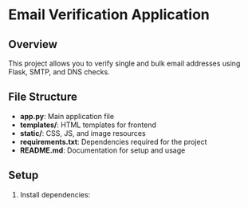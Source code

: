 # Email Verification Application

## Overview
This project allows you to verify single and bulk email addresses using Flask, SMTP, and DNS checks.

## File Structure
- **app.py**: Main application file
- **templates/**: HTML templates for frontend
- **static/**: CSS, JS, and image resources
- **requirements.txt**: Dependencies required for the project
- **README.md**: Documentation for setup and usage

## Setup
1. Install dependencies:
